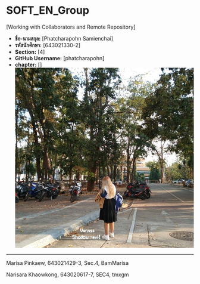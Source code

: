 # SOFT_EN_Group

[Working with Collaborators and Remote Repository]

- **ชื่อ-นามสกุล:** [Phatcharapohn Samienchai]
- **รหัสนักศึกษา:** [643021330-2]
- **Section:** [4]
- **GitHub Username:** [phatcharapohn]
- **chapter:** []
![Profile Picture](medai/phatcharapohn.jpg)

---

Marisa Pinkaew, 643021429-3, Sec.4, BamMarisa


Narisara Khaowkong, 643020617-7, SEC4, tmxgm
